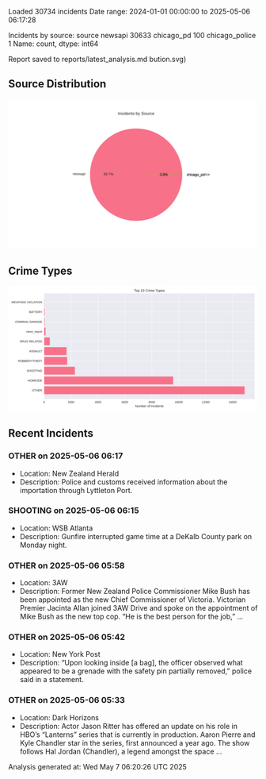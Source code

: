 
Loaded 30734 incidents
Date range: 2024-01-01 00:00:00 to 2025-05-06 06:17:28

Incidents by source:
source
newsapi           30633
chicago_pd          100
chicago_police        1
Name: count, dtype: int64

Report saved to reports/latest_analysis.md
bution.svg)

## Source Distribution
![Source Distribution](images/source_distribution.svg)

## Crime Types
![Crime Types](images/crime_types.svg)

## Recent Incidents

### OTHER on 2025-05-06 06:17
- Location: New Zealand Herald
- Description: Police and customs received information about the importation through Lyttleton Port.


### SHOOTING on 2025-05-06 06:15
- Location: WSB Atlanta
- Description: Gunfire interrupted game time at a DeKalb County park on Monday night.


### OTHER on 2025-05-06 05:58
- Location: 3AW
- Description: Former New Zealand Police Commissioner Mike Bush has been appointed as the new Chief Commissioner of Victoria. Victorian Premier Jacinta Allan joined 3AW Drive and spoke on the appointment of Mike Bush as the new top cop. “He is the best person for the job,” …


### OTHER on 2025-05-06 05:42
- Location: New York Post
- Description: “Upon looking inside [a bag], the officer observed what appeared to be a grenade with the safety pin partially removed,” police said in a statement.


### OTHER on 2025-05-06 05:33
- Location: Dark Horizons
- Description: Actor Jason Ritter has offered an update on his role in HBO’s “Lanterns” series that is currently in production. Aaron Pierre and Kyle Chandler star in the series, first announced a year ago. The show follows Hal Jordan (Chandler), a legend amongst the space …

Analysis generated at: Wed May  7 06:20:26 UTC 2025

